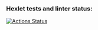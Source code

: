 ### Hexlet tests and linter status:
[![Actions Status](https://github.com/Angryaddict/frontend-project-lvl2/workflows/hexlet-check/badge.svg)](https://github.com/Angryaddict/frontend-project-lvl2/actions)